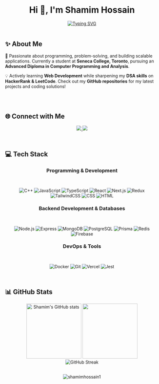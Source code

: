 <h1 align="center">Hi 👋, I'm Shamim Hossain</h1>
<div align="center">
  <a href="https://git.io/typing-svg">
    <img src="https://readme-typing-svg.demolab.com?font=Fira+Code&weight=600&size=22&duration=4000&pause=1000&color=58A6FF&center=true&vCenter=true&width=600&lines=Building+scalable+web+applications;TypeScript+%7C+React+%7C+Next.js+Enthusiast;MERN+Stack+Developer;Continuous+Learner+and+Problem+Solver" alt="Typing SVG" />
  </a>
</div>

<br/>

## ✨ About Me

🚀 Passionate about programming, problem-solving, and building scalable applications. Currently a student at **Seneca College, Toronto**, pursuing an **Advanced Diploma in Computer Programming and Analysis**.

💡 Actively learning **Web Development** while sharpening my **DSA skills** on **HackerRank & LeetCode**. Check out my **GitHub repositories** for my latest projects and coding solutions!

<br/>


<br/>


## 🌐 Connect with Me

<p align="center">
  <a href="https://linkedin.com/in/shamim-hossain-srabon-4154892a8">
    <img src="https://img.shields.io/badge/LinkedIn-%230077B5.svg?logo=linkedin&logoColor=white" />
  </a>
  <a href="mailto:shamimweb78@gmail.com">
    <img src="https://img.shields.io/badge/Email-D14836?logo=gmail&logoColor=white" />
  </a>
</p>


<br/>

## 💻 Tech Stack
<div align="center">
  
### **Programming & Development**

<br/>

![C++](https://img.shields.io/badge/-C++-00599C?logo=c%2B%2B&logoColor=white&style=flat)
![JavaScript](https://img.shields.io/badge/-JavaScript-F7DF1E?logo=javascript&logoColor=black&style=flat)
![TypeScript](https://img.shields.io/badge/-TypeScript-3178C6?logo=typescript&logoColor=white&style=flat)
![React](https://img.shields.io/badge/-React-61DAFB?logo=react&logoColor=black&style=flat)
![Next.js](https://img.shields.io/badge/-Next.js-000000?logo=next.js&logoColor=white&style=flat)
![Redux](https://img.shields.io/badge/-Redux-764ABC?logo=redux&logoColor=white&style=flat)
![TailwindCSS](https://img.shields.io/badge/-TailwindCSS-38B2AC?logo=tailwind-css&logoColor=white&style=flat)
![CSS](https://img.shields.io/badge/-CSS-1572B6?logo=css3&logoColor=white&style=flat)
![HTML](https://img.shields.io/badge/-HTML-E34F26?logo=html5&logoColor=white&style=flat)


### **Backend Development & Databases**

<br/>

![Node.js](https://img.shields.io/badge/-Node.js-339933?logo=node.js&logoColor=white&style=flat)
![Express](https://img.shields.io/badge/-Express-000000?logo=express&logoColor=white&style=flat)
![MongoDB](https://img.shields.io/badge/-MongoDB-47A248?logo=mongodb&logoColor=white&style=flat)
![PostgreSQL](https://img.shields.io/badge/-PostgreSQL-4169E1?logo=postgresql&logoColor=white&style=flat)
![Prisma](https://img.shields.io/badge/-Prisma-2D3748?logo=prisma&logoColor=white&style=flat)
![Redis](https://img.shields.io/badge/-Redis-DC382D?logo=redis&logoColor=white&style=flat)
![Firebase](https://img.shields.io/badge/-Firebase-FFCA28?logo=firebase&logoColor=white&style=flat)

### **DevOps & Tools**

<br/>

![Docker](https://img.shields.io/badge/-Docker-2496ED?logo=docker&logoColor=white&style=flat)
![Git](https://img.shields.io/badge/-Git-F05032?logo=git&logoColor=white&style=flat)
![Vercel](https://img.shields.io/badge/-Vercel-000000?logo=vercel&logoColor=white&style=flat)
![Jest](https://img.shields.io/badge/-Jest-C21325?logo=jest&logoColor=white&style=flat)

<br/>
</div>

## 📊 GitHub Stats

<div align="center">
  <img height="180em" src="https://github-readme-stats.vercel.app/api?username=ShamimHossain1&theme=radical&hide_border=true&include_all_commits=false&count_private=true" alt="Shamim's GitHub stats" />
  <img height="180em" src="https://github-readme-stats.vercel.app/api/top-langs/?username=ShamimHossain1&theme=radical&hide_border=true&include_all_commits=ture&count_private=true&layout=compact" />
</div>

<div align="center">
  <img src="https://nirzak-streak-stats.vercel.app/?user=ShamimHossain1&theme=radical&hide_border=true" alt="GitHub Streak" />
</div>

<br/>

<p align="center"> <img src="https://komarev.com/ghpvc/?username=shamimhossain1&label=Profile%20views&color=0e75b6&style=flat" alt="shamimhossain1" /> </p>



